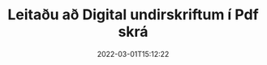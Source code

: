---
############################# Static ############################
layout: "auto-gen-signature"
date: 2022-03-01T15:12:22
draft: false
operation: Search
signaturetype: Digital
fileformat: Pdf
productName: Java
lang: is
productCode: java
otherformats: pdf doc docx docm dot dotx odt ott xls xlsx xlsm xlsb ods ots xltx xltm pptx pptm
breadcrumb: Search Digital signatures at Pdf with Java

############################# Head ############################
head_title: "Leitaðu að Digital undirskriftum í Pdf skrá í Java"
head_description: "Notaðu Java til að leita að Digital undirskriftum í Pdf skrám með því að nota nokkrar línur af kóða."

############################# Header ############################
title: "Leitaðu að Digital undirskriftum í Pdf skrá"
description: "Innbyggt forritaskil Java gerir kleift að leita að Digital undirskriftum í þegar undirrituðum Pdf skrám. Framkvæmdu háþróaða leit með rafrænum undirskriftum í Pdf skjölunum þínum með því að nota nokkrar línur af kóða."
bg_image: "https://cms.admin.containerize.com/templates/aspose/App_Themes/V3/images/bg/header1.png"
bg_overlay: false
button:
    enable: true

############################# SubMenu ############################
submenu:
    enable: true

    left:
        img_alt: "GroupDocs.Signature for Java"
        image: "https://cms.admin.containerize.com/templates/groupdocs/images/product-logos/90x90-noborder/groupdocsature-java.png"
        product: "GroupDocs.Signature"
        platform: "Java"



############################# About ############################
about:
    enable: true
    title: "Um GroupDocs.Signature for Java API"
    content: |
        [GroupDocs.Signature for Java](https://products.groupdocs.com/signature/java/) býður upp á Java API til að vinna úr skjölum með því að nota ýmsar undirskriftargerðir eins og texta, myndir, stafræn skilríki, strikamerki, QR-kóða, stimpla eða lýsigögn. Notendur geta bætt við, eytt, uppfært, staðfest eða leitað í rafrænum undirskriftum í PDF-skjölum, MS Word skjölum, MS Excel vinnubókum, MS PowerPoint kynningum, Adobe Photoshop skrám og ýmsum myndsniðum, með viðbótarstuðningi við að sérsníða eiginleika undirskrifta eftir þörfum.
    

############################# Steps ############################
steps:
    enable: true
    title_left: "Hvernig á að leita að Digital undirskriftum í Pdf"
    content_left: |
        [GroupDocs.Signature for Java](https://products.groupdocs.com/signature/java/) auðveldar forriturum Java að leita að Digital undirskriftum í Pdf skrám úr forritum sínum með því að útfæra nokkur einföld skref.
        
        * Búðu til nýtt tilvik af Signature class og sendu frumskjalsslóð sem byggingarbreytu.
        * Stofnaðu SearchOptions hlutinn í samræmi við kröfur þínar og tilgreindu leitarmöguleika.
        * Hringdu í leitaraðferð fyrir undirskriftarflokkstilvik og sendu SearchOptions til þess.
        * Vinndu leitarniðurstöður í samræmi við kröfur þínar.

    title_right: "kerfis kröfur"
    content_right: |
        GroupDocs.Signature for Java eru studd á öllum helstu kerfum og stýrikerfum. Áður en þú keyrir kóðann hér að neðan skaltu ganga úr skugga um að þú hafir eftirfarandi forsendur uppsettar á kerfinu þínu.

        * Stýrikerfi: Microsoft Windows, Linux, MacOS
        * Þróunarumhverfi: NetBeans, Intellij IDEA, Eclipse, etc.
        * Java runtime: J2SE 6.0 and above
        * Sæktu nýjustu útgáfuna af GroupDocs.Signature for Java frá [Maven](https://repository.groupdocs.com/webapp/#/artifacts/browse/tree/General/repo/com/groupdocs/groupdocs-signature)
         
    code: |
        ```java    
                
        // Set up input Pdf file
        String filePath = "input.pdf";

        // Instantiate Signature for input file
        Signature signature = new Signature(filePath);

        //Create search options
        DigitalSearchOptions options = new DigitalSearchOptions();

        // specify special search criteria
        options.setComments("Approved");
        // specify period of signatures
        options.setSignDateTimeFrom(new Date(2021, 3, 5));
        options.setSignDateTimeTo(new Date(2022, 7, 16));
        
        // search for Digital signatures in Pdf document
        List<DigitalSignature> signatures = signature.search(DigitalSignature.class, options);

        // process signatures which were found 
        signatures.forEach(item -> System.out.println(item.toString()));

        ```

############################# Demos ############################
demos:
    enable: true
    title: "Leitaðu að Digital rafrænum undirskriftum Live Demo"
    content: |
       Leitaðu í skjalinu að ýmsum rafrænum undirskriftum í Pdf skrár núna með því að fara á [GroupDocs.Signature App](https://products.groupdocs.app/signature/family) vefsíðuna.

        
############################# More Formats ############################
more_formats:
    enable: true
    title: "Leitaðu að öðrum Digital undirskriftum með því að nota Java"
    content: |
        "Rafrænar undirskriftir leita í ýmsum skjölum. Finndu undirskriftir frá einu af vinsælustu skráarsniðunum eins og sýnt er hér að neðan."
    format: 
           
       
back_to_top:
    enable: true
---